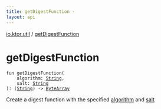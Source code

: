 ```yaml
---
title: getDigestFunction - 
layout: api
---
```


<div class='api-docs-breadcrumbs'><a href="index.html">io.ktor.util</a> / <a href="./get-digest-function.html">getDigestFunction</a></div>

# getDigestFunction

<div class="signature"><code><span class="keyword">fun </span><span class="identifier">getDigestFunction</span><span class="symbol">(</span><br/>&nbsp;&nbsp;&nbsp;&nbsp;<span class="parameterName" id="io.ktor.util$getDigestFunction(kotlin.String, kotlin.String)/algorithm">algorithm</span><span class="symbol">:</span>&nbsp;<a href="https://kotlinlang.org/api/latest/jvm/stdlib/kotlin/-string/index.html"><span class="identifier">String</span></a><span class="symbol">, </span><br/>&nbsp;&nbsp;&nbsp;&nbsp;<span class="parameterName" id="io.ktor.util$getDigestFunction(kotlin.String, kotlin.String)/salt">salt</span><span class="symbol">:</span>&nbsp;<a href="https://kotlinlang.org/api/latest/jvm/stdlib/kotlin/-string/index.html"><span class="identifier">String</span></a><br/><span class="symbol">)</span><span class="symbol">: </span><span class="symbol">(</span><a href="https://kotlinlang.org/api/latest/jvm/stdlib/kotlin/-string/index.html"><span class="identifier">String</span></a><span class="symbol">)</span>&nbsp;<span class="symbol">-&gt;</span>&nbsp;<a href="https://kotlinlang.org/api/latest/jvm/stdlib/kotlin/-byte-array/index.html"><span class="identifier">ByteArray</span></a></code></div>

Create a digest function with the specified <a href="get-digest-function.html#io.ktor.util$getDigestFunction(kotlin.String, kotlin.String)/algorithm">algorithm</a> and <a href="get-digest-function.html#io.ktor.util$getDigestFunction(kotlin.String, kotlin.String)/salt">salt</a>


